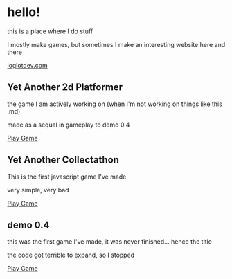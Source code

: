 <h1>hello!</h1>
this is a place where I do stuff

I mostly make games, but sometimes I make an interesting website here and there


[loglotdev.com](https://loglotdev.com/)

<h2>Yet Another 2d Platformer</h2>
the game I am actively working on (when I'm not working on things like this .md)

made as a sequal in gameplay to demo 0.4


[Play Game](https://loglot.github.io/yet-another-2d-platformer/)

<h2>Yet Another Collectathon</h2>
This is the first javascript game I've made

very simple, very bad


[Play Game](https://loglot.github.io/Yet-Another-Collectathon/)

<h2>demo 0.4</h2>
this was the first game I've made, it was never finished... hence the title

the code got terrible to expand, so I stopped


[Play Game](https://loglot.github.io/abandoned-game/)
